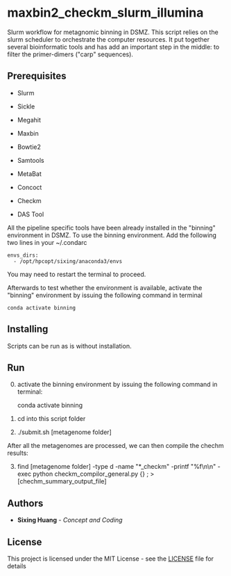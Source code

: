 

# maxbin2_checkm_slurm_illumina
Slurm workflow for metagnomic binning in DSMZ. This script relies on the slurm scheduler to orchestrate the computer resources. It put together several bioinformatic tools and has add an important step in the middle: to filter the primer-dimers ("carp" sequences).


## Prerequisites

 - Slurm
   
  - Sickle
   
  - Megahit
   
 - Maxbin
   
 - Bowtie2
   
 - Samtools
   
 - MetaBat
   
 - Concoct
 - Checkm

 - DAS Tool

All the pipeline specific tools have been already installed in the "binning" environment in DSMZ. To use the binning environment. Add the following two lines in your ~/.condarc

    envs_dirs:
      - /opt/hpcopt/sixing/anaconda3/envs

You may need to restart the terminal to proceed.

Afterwards to test whether the environment is available, activate the "binning" environment by issuing the following command in terminal

    conda activate binning


## Installing

Scripts can be run as is without installation.


## Run

0. activate the binning environment by issuing the following command in terminal:

    conda activate binning

1. cd into this script folder

2. ./submit.sh [metagenome folder]

After all the metagenomes are processed, we can then compile the chechm results:

3. find [metagenome folder] -type d -name "*_checkm" -printf "%f\n\n" -exec python checkm_compilor_general.py {} \; > [chechm_summary_output_file]

## Authors

* **Sixing Huang** - *Concept and Coding*

## License

This project is licensed under the MIT License - see the [LICENSE](LICENSE) file for details
